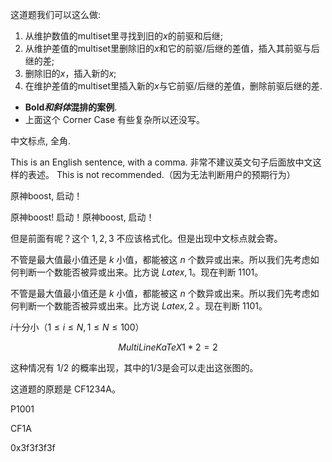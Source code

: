 这道题我们可以这么做:

1. 从维护数值的multiset里寻找到旧的$x$的前驱和后继;
2. 从维护差值的multiset里删除旧的$x$和它的前驱/后继的差值，插入其前驱与后继的差;
3. 删除旧的$x$，插入新的$x$;
4. 在维护差值的multiset里插入新的$x$与它前驱/后继的差值，删除前驱后继的差.


- **Bold*和斜体*混排的案例**.
- 上面这个 Corner Case 有些复杂所以还没写。

中文标点, 全角.

This is an English sentence, with a comma. 非常不建议英文句子后面放中文这样的表述。 This is not recommended.（因为无法判断用户的预期行为）

原神boost,  启动！

原神boost! 启动！原神boost,  启动！

但是前面有呢？这个 $1, 2, 3$ 不应该格式化。但是出现中文标点就会寄。

不管是最大值最小值还是 $k$ 小值，都能被这 $n$ 个数异或出来。所以我们先考虑如何判断一个数能否被异或出来。比方说 $Latex,1$。现在判断 $1101$。

不管是最大值最小值还是 $k$ 小值，都能被这 $n$ 个数异或出来。所以我们先考虑如何判断一个数能否被异或出来。比方说 $Latex,2$ 。现在判断 $1101$。


$i$十分小（$1\le i\le N,1\le N\le 100$）

$$
MultiLine KaTeX
1 * 2 = 2
$$

这种情况有 $1/2$ 的概率出现，其中的$1 / 3$是会可以走出这张图的。

这道题的原题是 CF1234A。

P1001

CF1A

0x3f3f3f3f
